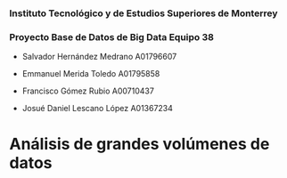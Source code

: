 ### Instituto Tecnológico y de Estudios Superiores de Monterrey 

### Proyecto Base de Datos de Big Data Equipo 38

- Salvador Hernández Medrano A01796607

- Emmanuel Merida Toledo A01795858

- Francisco Gómez Rubio A00710437

- Josué Daniel Lescano López A01367234
# Análisis de grandes volúmenes de datos
